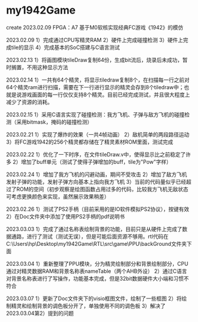 # my1942Game

create 2023.02.09
FPGA：A7
基于M0软核实现经典FC游戏《1942》的模仿

2023.02.09
	1）完成通过CPU写精灵RAM
	2）硬件上完成碰撞检测
	3）硬件上完成tile的显示
	4）完成基本的SoC搭建与C语言测试

2023.02.13
	1）将画图模块tileDraw复制64份，生成bit流后，烧录后未成功，暂时搁置，不用这种显示方法

2023.02.14
	1）一共有64个精灵，将显示tiledraw复制8个，在扫描每一行之前对64个精灵ram进行扫描，需要在下一行进行显示的精灵会存到8个tiledraw中；也就是说游戏画面的每一行仅仅支持8个精灵。目前已经完成测试，并且很大程度上减少了资源的消耗。

2023.02.15
	1）采用C语言实现了碰撞检测：我方飞机、子弹与敌方飞机的碰撞检测（采用bitmask，掩码的碰撞检测）

2023.02.21
	1）实现了爆炸的效果（一共4帧动画）
	2）敌机简单的两段路径运动
	3）将FC游戏1942的256个精灵都存储在了精灵素材ROM里面，测试完成

2023.02.22
	1）优化了一下时序，在文件tileDraw.v中，使得显示比之前稳定了许多
	2）增加了buff单元（测试了使得子弹增加的buff，tile为"Pow"字样）

2023.02.24
	1）增加了我方飞机的闪避动画，期间不受攻击
	2）增加了敌方飞机发射子弹的功能，发射子弹方向基本上指向我方飞机
	3）当前的代码量似乎已经超过了ROM的空间（初步观察是绘图函数占用过多的代码，比较我方飞机无敌状态可考虑更换颜色来实现，虽然展示效果稍差）

2023.02.26
	1）测试了PS2手柄（目前采用的是IO软件模拟PS2协议），按键有效
	2）在Doc文件夹中添加了使用PS2手柄的pdf说明书

2023.03.03
	1）完成了通过名称表绘制背景的功能，目前只是从硬件上完成了数据通路，进行了测试（测试无误），但是可能后面资源不够用。rtl代码在C:\Users\hp\Desktop\my1942Game\RTL\src\game\PPU\backGround文件夹下面

2023.03.04
	1）重新整理了PPU模块，分为精灵绘制部分和背景绘制部分，CPU通过对精灵数据RAM和背景名称表nameTable（两个AHB外设）
	2）通过C语言对背景名称表进行了写操作，功能基本完成，但是32bit数据硬件大小端和习惯不符合

2023.03.07
	1）更新了Doc文件夹下的visio框图文件，绘制了一些框图
	2）将绘制精灵和绘制背景的调色板分开了，单独使用不同的调色板
	3）解决了2023.03.04第2）提到的问题